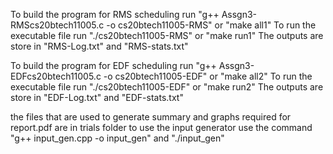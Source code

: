 To build the program for RMS scheduling run "g++ Assgn3-RMScs20btech11005.c -o cs20btech11005-RMS" or "make all1"
To run the executable file run "./cs20btech11005-RMS" or "make run1"
The outputs are store in "RMS-Log.txt" and "RMS-stats.txt"


To build the program for EDF scheduling run "g++ Assgn3-EDFcs20btech11005.c -o cs20btech11005-EDF" or "make all2"
To run the executable file run "./cs20btech11005-EDF" or "make run2"
The outputs are store in "EDF-Log.txt" and "EDF-stats.txt"


the files that are used to generate summary and graphs required for report.pdf are in trials folder
to use the input generator use the command "g++ input_gen.cpp -o input_gen" and "./input_gen"

